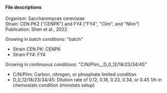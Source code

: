 #### File descriptions
Organism: Saccharomyces cerevisiae<br>
Strain: CEN.PK2 ("CENPK") and FY4 ("FY4", "Clim", and "Nlim")<br>
Publication: Shen et al., 2022<br>

Growing in batch conditions: "batch"<br>
* Strain CEN.PK: CENPK
* Strain FY4: FY4

Growing in continuous conditions: "C/N/Plim__D_0_12/18/23/34/45"<br>
* C/N/Plim: Carbon, nitrogen, or phosphate limited condition
* D_0_12/18/23/34/45: Dilution rate of 0.12, 0.18, 0.23, 0.34, or 0.45 1/h in chemostats condition (ministats setup)
